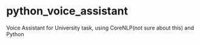 # python_voice_assistant
Voice Assistant for University task, using CoreNLP(not sure about this) and Python

